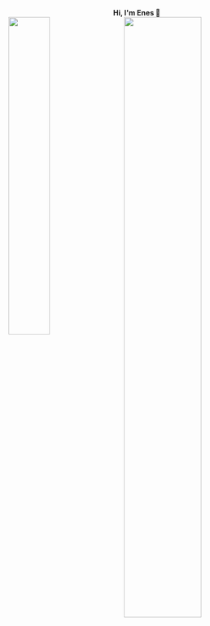 <div style="text-align: center; font-weight: bold;">
  <a style = "text-align:center">
      Hi, I'm Enes 👋
    <a>
</div>

<img src="https://github-readme-stats.vercel.app/api/top-langs/?username=enespatir07" align="left" width="40%" />
<img src="https://leetcard.jacoblin.cool/enespatir07?ext=heatmap" align="right" width="55%" />

<!--
**enespatir07/enespatir07** is a ✨ _special_ ✨ repository because its `README.md` (this file) appears on your GitHub profile.

Here are some ideas to get you started:

- 🔭 I’m currently working on ...
- 🌱 I’m currently learning ...
- 👯 I’m looking to collaborate on ...
- 🤔 I’m looking for help with ...
- 💬 Ask me about ...
- 📫 How to reach me: ...
- 😄 Pronouns: ...
- ⚡ Fun fact: ...
-->
